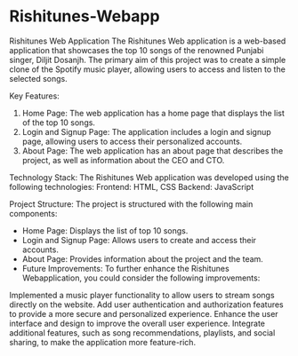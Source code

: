 # Rishitunes-Webapp
Rishitunes Web Application
The Rishitunes Web application is a web-based application that showcases the top 10 songs of the renowned Punjabi singer, Diljit Dosanjh. The primary aim of this project was to create a simple clone of the Spotify music player, allowing users to access and listen to the selected songs.

Key Features:
1. Home Page: The web application has a home page that displays the list of the top 10 songs.
2. Login and Signup Page: The application includes a login and signup page, allowing users to access their personalized accounts.
3. About Page: The web application has an about page that describes the project, as well as information about the CEO and CTO.

Technology Stack: The Rishitunes Web application was developed using the following technologies:
Frontend: HTML, CSS
Backend: JavaScript

Project Structure: The project is structured with the following main components:
 - Home Page: Displays the list of top 10 songs.
 - Login and Signup Page: Allows users to create and access their accounts.
 - About Page: Provides information about the project and the team.
 - Future Improvements: To further enhance the Rishitunes Webapplication, you could consider the following improvements:

Implemented a music player functionality to allow users to stream songs directly on the website.
Add user authentication and authorization features to provide a more secure and personalized experience.
Enhance the user interface and design to improve the overall user experience.
Integrate additional features, such as song recommendations, playlists, and social sharing, to make the application more feature-rich.
